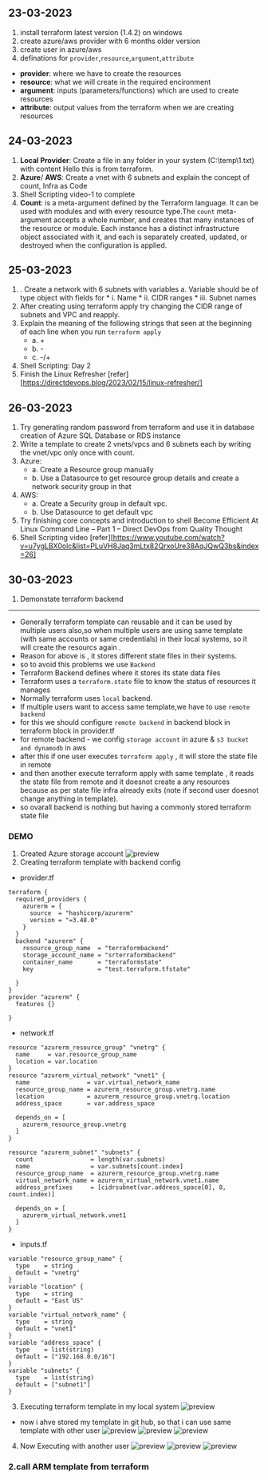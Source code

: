 23-03-2023
----------
1. install terraform latest version (1.4.2) on windows
2. create azure/aws provider with 6 months older version
3. create user in azure/aws
4. definations for `provider`,`resource`,`argument`,`attribute`
* **provider**: where we have to create the resources
* **resource**: what we will create in the required encironment
* **argument**: inputs (parameters/functions) which are used to create resources
* **attribute**: output values from the terraform when we are creating resources

24-03-2023
----------
1. **Local Provider**: Create a file in any folder in your system (C:\temp\1.txt) with content Hello this is from terraform.
2. **Azure**/ **AWS**: Create a vnet with 6 subnets and explain the concept of count, Infra as Code
3. Shell Scripting video-1 to complete
4. **Count**: is a meta-argument defined by the Terraform language. It can be used with modules and with every resource type.The `count` meta-argument accepts a whole number, and creates that many instances of the resource or module. Each instance has a distinct infrastructure object associated with it, and each is separately created, updated, or destroyed when the configuration is applied.

25-03-2023
----------
1. . Create a network with 6 subnets with variables
        a. Variable should be of type object with fields for
            * i. Name
            * ii. CIDR ranges
            * iii. Subnet names
2. After creating using terraform apply try changing the CIDR range of subnets and VPC and reapply.
3. Explain the meaning of the following strings that seen at the beginning of each line when you run `terraform apply`
   * a. +
   * b. -
   * c. -/+
4. Shell Scripting: Day 2
5. Finish the Linux Refresher [refer][https://directdevops.blog/2023/02/15/linux-refresher/]

26-03-2023
-----------
1. Try generating random password from terraform and use it in database creation of Azure SQL Database or RDS instance
2. Write a template to create 2 vnets/vpcs and 6 subnets each by writing the vnet/vpc only once with count.
3. Azure:
    * a. Create a Resource group manually
    * b. Use a Datasource to get resource group details and create a network security group in that
4. AWS:
    * a. Create a Security group in default vpc.
    * b. Use Datasource to get default vpc
5. Try finishing core concepts and introduction to shell Become Efficient At Linux Command Line – Part 1 – Direct DevOps from Quality Thought
6. Shell Scripting video [refer][https://www.youtube.com/watch?v=u7ygLBX0olc&list=PLuVH8Jaq3mLtx82QrxoUre38AqJQwQ3bs&index=26]

30-03-2023
-----------
1. Demonstate terraform backend
-------------------------------
   * Generally terraform template can reusable and it can be used by multiple users also,so when multiple users are using same template (with same accounts or same credentials) in their local systems, so it will create the resourcs again .
   * Reason for above is , it stores different state files in their systems.
   * so to avoid this problems we use `Backend` 
   * Terraform Backend defines where it stores its state data files
   * Terraform uses a `terraform.state` file to know the status of resources it manages
   * Normally terraform uses `local` backend.
   * If multiple users want to access same template,we have to use `remote backend`
   * for this we should configure `remote backend` in backend block in terraform block in provider.tf
   * for remote backend - we config `storage account` in azure & `s3 bucket and dynamodb` in aws
   * after this if one user executes `terraform apply` , it will store the state file in remote
   * and then another execute terraform apply with same template , it reads the state file from remote and it doesnot create a any resources because as per state file infra already exits (note if second user doesnot change anything in template).
   * so ovarall backend is nothing but having a commonly stored terraform state file
### DEMO
1. Created Azure storage account 
![preview](images/tasktf5.png) 
2. Creating terraform template with backend config
* provider.tf
```t
terraform {
  required_providers {
    azurerm = {
      source  = "hashicorp/azurerm"
      version = "=3.48.0"
    }
  }
  backend "azurerm" {
    resource_group_name  = "terraformbackend"
    storage_account_name = "srterraformbackend"
    container_name       = "terraformstate"
    key                  = "test.terraform.tfstate"

  }
}
provider "azurerm" {
  features {}

}
```
* network.tf
```t
resource "azurerm_resource_group" "vnetrg" {
  name     = var.resource_group_name
  location = var.location
}
resource "azurerm_virtual_network" "vnet1" {
  name                = var.virtual_network_name
  resource_group_name = azurerm_resource_group.vnetrg.name
  location            = azurerm_resource_group.vnetrg.location
  address_space       = var.address_space

  depends_on = [
    azurerm_resource_group.vnetrg
  ]
}

resource "azurerm_subnet" "subnets" {
  count                = length(var.subnets)
  name                 = var.subnets[count.index]
  resource_group_name  = azurerm_resource_group.vnetrg.name
  virtual_network_name = azurerm_virtual_network.vnet1.name
  address_prefixes     = [cidrsubnet(var.address_space[0], 8, count.index)]

  depends_on = [
    azurerm_virtual_network.vnet1
  ]
}
```
* inputs.tf
```t
variable "resource_group_name" {
  type    = string
  default = "vnetrg"
}
variable "location" {
  type    = string
  default = "East US"
}
variable "virtual_network_name" {
  type    = string
  default = "vnet1"
}
variable "address_space" {
  type    = list(string)
  default = ["192.168.0.0/16"]
}
variable "subnets" {
  type    = list(string)
  default = ["subnet1"]
}
```
3. Executing terraform template in my local system
![preview](images/tasktf1.png)
* now i ahve stored my template in git hub, so that i can use same template with other user
![preview](images/tasktf2.png)
![preview](images/tasktf3.png)
![preview](images/tasktf4.png)

4. Now Executing with another user
![preview](images/tasktf6.png)
![preview](images/tasktf7.png)
![preview](images/tasktf8.png)


### 2.call ARM template from terraform
